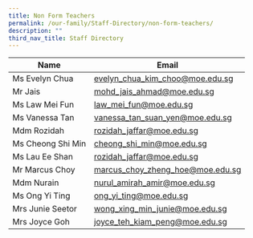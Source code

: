 ```yaml
---
title: Non Form Teachers
permalink: /our-family/Staff-Directory/non-form-teachers/
description: ""
third_nav_title: Staff Directory
---
```

| Name | Email  |
| -------- | -------- |
|Ms Evelyn Chua		|evelyn_chua_kim_choo@moe.edu.sg|
|Mr Jais		|mohd_jais_ahmad@moe.edu.sg|
|Ms Law Mei Fun		|law_mei_fun@moe.edu.sg|
|Ms Vanessa Tan		|vanessa_tan_suan_yen@moe.edu.sg|
|Mdm Rozidah		|rozidah_jaffar@moe.edu.sg|
|Ms Cheong Shi Min		|cheong_shi_min@moe.edu.sg|
|Ms Lau Ee Shan		|rozidah_jaffar@moe.edu.sg|
|Mr Marcus Choy	|marcus_choy_zheng_hoe@moe.edu.sg|
|Mdm Nurain	|nurul_amirah_amir@moe.edu.sg|
|Ms Ong Yi Ting		|ong_yi_ting@moe.edu.sg|
|Mrs Junie Seetor		|wong_xing_min_junie@moe.edu.sg|
|Mrs Joyce Goh		|joyce_teh_kiam_peng@moe.edu.sg|
